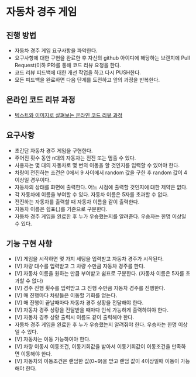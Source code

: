 # 자동차 경주 게임
## 진행 방법
* 자동차 경주 게임 요구사항을 파악한다.
* 요구사항에 대한 구현을 완료한 후 자신의 github 아이디에 해당하는 브랜치에 Pull Request(이하 PR)를 통해 코드 리뷰 요청을 한다.
* 코드 리뷰 피드백에 대한 개선 작업을 하고 다시 PUSH한다.
* 모든 피드백을 완료하면 다음 단계를 도전하고 앞의 과정을 반복한다.

## 온라인 코드 리뷰 과정
* [텍스트와 이미지로 살펴보는 온라인 코드 리뷰 과정](https://github.com/next-step/nextstep-docs/tree/master/codereview)

## 요구사항
- 초간단 자동차 경주 게임을 구현한다.
- 주어진 횟수 동안 n대의 자동차는 전진 또는 멈출 수 있다.
- 사용자는 몇 대의 자동차로 몇 번의 이동을 할 것인지를 입력할 수 있어야 한다. 
- 차량이 전진하는 조건은 0에서 9 사이에서 random 값을 구한 후 random 값이 4이상일 경우이다.
- 자동차의 상태를 화면에 출력한다. 어느 시점에 출력할 것인지에 대한 제약은 없다.
- 각 자동차에 이름을 부여할 수 있다. 자동차 이름은 5자를 초과할 수 없다.
- 전진하는 자동차를 출력할 때 자동차 이름을 같이 출력한다.
- 자동차 이름은 쉼표(,)를 기준으로 구분한다.
- 자동차 경주 게임을 완료한 후 누가 우승했는지를 알려준다. 우승자는 한명 이상일 수 있다.

## 기능 구현 사항
- [V] 게임을 시작하면 몇 가지 세팅을 입력받고 자동차 경주가 시작된다.
- [V] 차량 대수를 입력받고 그 차량 수만큼 자동차 경주를 한다.
- [V] 자동차 이름을 원하는 만큼 부여받고 쉼표로 구분한다. (자동차 이름은 5자를 초과할 수 없다)
- [V] 경주 진행 횟수를 입력받고 그 진행 수만큼 자동차 경주를 진행한다.
- [V] 매 진행마다 차량들은 이동할 기회를 얻는다.
- [V] 매 진행이 끝날때마다 자동차 경주 상황을 전달해야 한다.
- [V] 자동차 경주 상황을 전달받을 때마다 인식 가능하게 출력하여야 한다.
- [V] 자동차 경주 상황 출력시 이름도 같이 출력해야 한다.
- 자동차 경주 게임을 완료한 후 누가 우승했는지 알려줘야 한다. 우승자는 한명 이상일 수 있다.
- [V] 자동차는 이동 가능하여야 한다.
- [V] 차량 이동시 이동조건, 이동기회값을 받아서 이동기회값이 이동조건을 만족하면 이동해야 한다.
- [V] 자동차의 이동조건은 랜덤한 값(0~9)을 받고 랜덤 값이 4이상일때 이동이 가능해야 한다.